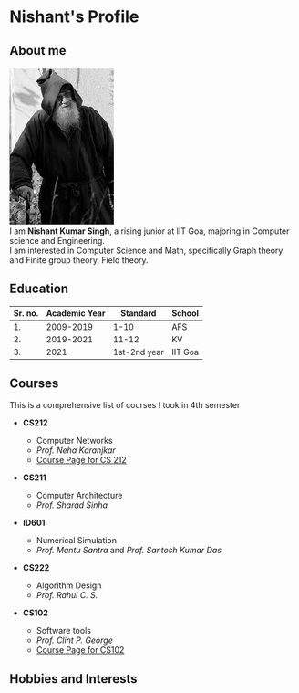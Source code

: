 Nishant's Profile
=================

## About me

![profile pic](./download.jpg)  
I am **Nishant Kumar Singh**, a rising junior at IIT Goa, majoring in Computer science and Engineering.  
I am interested in Computer Science and Math, specifically Graph theory and Finite group theory, Field theory.


## Education

| Sr. no.  | Academic Year   | Standard      | School  |
|----------|-----------------|---------------|---------|
|    1.    |  2009-2019      |  1-10         | AFS     |
|    2.    |  2019-2021      |  11-12        | KV      |
|    3.	   |  2021-          |  1st-2nd year | IIT Goa 


## Courses
This is a comprehensive list of courses I took in 4th semester
- **CS212**
	- Computer Networks
	- *Prof. Neha Karanjkar*
	- [Course Page for CS 212](https://nehakaranjkar.github.io/cs212.html) 
- **CS211**
	- Computer Architecture
	- *Prof. Sharad Sinha*
- **ID601**
	- Numerical Simulation
	- *Prof. Mantu Santra* and *Prof. Santosh Kumar Das*

- **CS222**
	- Algorithm Design
	- *Prof. Rahul C. S.*
- **CS102**
	- Software tools
	- *Prof. Clint P. George*
	- [Course Page for CS102](https://clintpgeorge.github.io/cs-102/spring-2023/)
	
## Hobbies and Interests

 

